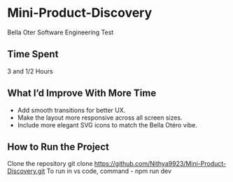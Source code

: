 # Mini-Product-Discovery
Bella Oter Software Engineering Test

## Time Spent 
   3 and 1/2 Hours
  
## What I’d Improve With More Time

  * Add smooth transitions for better UX.
  * Make the layout more responsive across all screen sizes.
  * Include more elegant SVG icons to match the Bella Otéro vibe.

## How to Run the Project

   Clone the repository
    git clone https://github.com/Nithya9923/Mini-Product-Discovery.git
    To run in vs code, command - npm run dev
  
  
